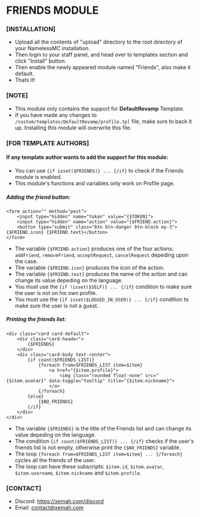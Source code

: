 # FRIENDS MODULE

### [INSTALLATION]
- Upload all the contents of "upload" directory to the root directory of your NamelessMC installation.
- Then login to your staff panel, and head over to templates section and click "Install" button.
- Then enable the newly appeared module named "Friends", also make it default.
- Thats it!

### [NOTE]
- This module only contains the support for **DefaultRevamp** Template.
- If you have made any changes to `/custom/templates/DefaultRevamp/profile.tpl` file, make sure to back it up. Installing this module will overwrite this file.

### [FOR TEMPLATE AUTHORS]

#### If any template author wants to add the support for this module:
- You can use `{if isset($FRIENDS)} ... {/if}` to check if the Friends module is enabled.
- This module's functions and variables only work on Profile page.

##### Adding the friend button:
```
<form action="" method="post">
    <input type="hidden" name="token" value="{$TOKEN}">
    <input type="hidden" name="action" value="{$FRIEND.action}">
    <button type="submit" class="btn btn-danger btn-block my-3">{$FRIEND.icon} {$FRIEND.text}</button>
</form>
```
- The variable `{$FRIEND.action}` produces one of the four actions: `addFriend`, `removeFriend`, `acceptRequest`, `cancelRequest` depeding upon the case.
- The variable `{$FRIEND.icon}` produces the icon of the action.
- The variable `{$FRIEND.text}` produces the name of the action and can change its value depeding on the language.
- You must use the `{if !isset($SELF)} ... {/if}` condition to make sure the user is not on his own profile.
- You must use the `{if isset($LOGGED_IN_USER)} ... {/if}` condition to make sure the user is not a guest.

##### Printing the friends list:
```
<div class="card card-default">
    <div class="card-header">
        {$FRIENDS}
    </div>
    <div class="card-body text-center">	
        {if count($FRIENDS_LIST)}
            {foreach from=$FRIENDS_LIST item=$item}
                <a href="{$item.profile}">
                    <img class="rounded float-none" src="{$item.avatar}" data-toggle="tooltip" title="{$item.nickname}">
                </a>
            {/foreach}
        {else}
            {$NO_FRIENDS}
        {/if}
    </div>
</div>
```
- The variable `{$FRIENDS}` is the title of the Friends list and can change its value depeding on the language.
- The condition `{if count($FRIENDS_LIST)} ... {/if}` checks if the user's friends list is not empty, otherwise print the `{$NO_FRIENDS}` variable.
- The loop `{foreach from=$FRIENDS_LIST item=$item} ... {/foreach}` cycles all the friends of the user.
- The loop can have these subscripts: `$item.id`, `$item.avatar`, `$item.username`, `$item.nickname` and `$item.profile`.

### [CONTACT]
- Discord: https://xemah.com/discord
- Email: contact@xemah.com
